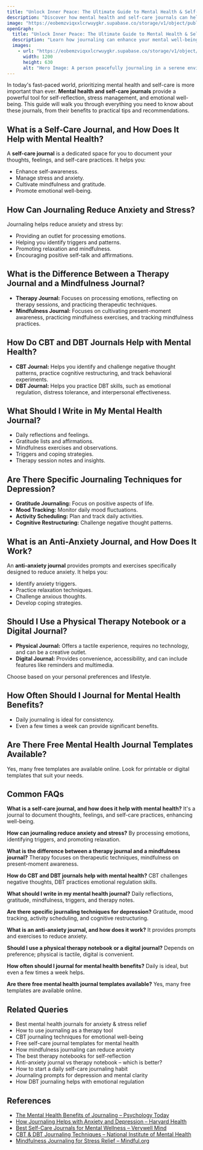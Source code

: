 ```yaml
---
title: "Unlock Inner Peace: The Ultimate Guide to Mental Health & Self-Care Journals"
description: "Discover how mental health and self-care journals can help you reduce stress, manage emotions, and cultivate mindfulness."
image: "https://eobemzviqxxlcrwuygkr.supabase.co/storage/v1/object/public/sparklog//mental-health-journal.webp"
openGraph:
  title: "Unlock Inner Peace: The Ultimate Guide to Mental Health & Self-Care Journals"
  description: "Learn how journaling can enhance your mental well-being, support therapy, and promote self-care."
  images:
    - url: "https://eobemzviqxxlcrwuygkr.supabase.co/storage/v1/object/public/sparklog//mental-health-journal.webp"
      width: 1200
      height: 630
      alt: "Hero Image: A person peacefully journaling in a serene environment."
---
```


In today's fast-paced world, prioritizing mental health and self-care is more important than ever. **Mental health and self-care journals** provide a powerful tool for self-reflection, stress management, and emotional well-being. This guide will walk you through everything you need to know about these journals, from their benefits to practical tips and recommendations.

## What is a Self-Care Journal, and How Does It Help with Mental Health?

A **self-care journal** is a dedicated space for you to document your thoughts, feelings, and self-care practices. It helps you:

* Enhance self-awareness.
* Manage stress and anxiety.
* Cultivate mindfulness and gratitude.
* Promote emotional well-being.

## How Can Journaling Reduce Anxiety and Stress?

Journaling helps reduce anxiety and stress by:

* Providing an outlet for processing emotions.
* Helping you identify triggers and patterns.
* Promoting relaxation and mindfulness.
* Encouraging positive self-talk and affirmations.

## What is the Difference Between a Therapy Journal and a Mindfulness Journal?

* **Therapy Journal:** Focuses on processing emotions, reflecting on therapy sessions, and practicing therapeutic techniques.
* **Mindfulness Journal:** Focuses on cultivating present-moment awareness, practicing mindfulness exercises, and tracking mindfulness practices.

## How Do CBT and DBT Journals Help with Mental Health?

* **CBT Journal:** Helps you identify and challenge negative thought patterns, practice cognitive restructuring, and track behavioral experiments.
* **DBT Journal:** Helps you practice DBT skills, such as emotional regulation, distress tolerance, and interpersonal effectiveness.

## What Should I Write in My Mental Health Journal?

* Daily reflections and feelings.
* Gratitude lists and affirmations.
* Mindfulness exercises and observations.
* Triggers and coping strategies.
* Therapy session notes and insights.

## Are There Specific Journaling Techniques for Depression?

* **Gratitude Journaling:** Focus on positive aspects of life.
* **Mood Tracking:** Monitor daily mood fluctuations.
* **Activity Scheduling:** Plan and track daily activities.
* **Cognitive Restructuring:** Challenge negative thought patterns.

## What is an Anti-Anxiety Journal, and How Does It Work?

An **anti-anxiety journal** provides prompts and exercises specifically designed to reduce anxiety. It helps you:

* Identify anxiety triggers.
* Practice relaxation techniques.
* Challenge anxious thoughts.
* Develop coping strategies.

## Should I Use a Physical Therapy Notebook or a Digital Journal?

* **Physical Journal:** Offers a tactile experience, requires no technology, and can be a creative outlet.
* **Digital Journal:** Provides convenience, accessibility, and can include features like reminders and multimedia.

Choose based on your personal preferences and lifestyle.

## How Often Should I Journal for Mental Health Benefits?

* Daily journaling is ideal for consistency.
* Even a few times a week can provide significant benefits.

## Are There Free Mental Health Journal Templates Available?

Yes, many free templates are available online. Look for printable or digital templates that suit your needs.

## Common FAQs

**What is a self-care journal, and how does it help with mental health?**
It's a journal to document thoughts, feelings, and self-care practices, enhancing well-being.

**How can journaling reduce anxiety and stress?**
By processing emotions, identifying triggers, and promoting relaxation.

**What is the difference between a therapy journal and a mindfulness journal?**
Therapy focuses on therapeutic techniques, mindfulness on present-moment awareness.

**How do CBT and DBT journals help with mental health?**
CBT challenges negative thoughts, DBT practices emotional regulation skills.

**What should I write in my mental health journal?**
Daily reflections, gratitude, mindfulness, triggers, and therapy notes.

**Are there specific journaling techniques for depression?**
Gratitude, mood tracking, activity scheduling, and cognitive restructuring.

**What is an anti-anxiety journal, and how does it work?**
It provides prompts and exercises to reduce anxiety.

**Should I use a physical therapy notebook or a digital journal?**
Depends on preference; physical is tactile, digital is convenient.

**How often should I journal for mental health benefits?**
Daily is ideal, but even a few times a week helps.

**Are there free mental health journal templates available?**
Yes, many free templates are available online.

## Related Queries

* Best mental health journals for anxiety & stress relief
* How to use journaling as a therapy tool
* CBT journaling techniques for emotional well-being
* Free self-care journal templates for mental health
* How mindfulness journaling can reduce anxiety
* The best therapy notebooks for self-reflection
* Anti-anxiety journal vs therapy notebook – which is better?
* How to start a daily self-care journaling habit
* Journaling prompts for depression and mental clarity
* How DBT journaling helps with emotional regulation

## References

* [The Mental Health Benefits of Journaling – Psychology Today](https://www.psychologytoday.com/us/blog/prescriptions-life/202103/the-mental-health-benefits-journaling)
* [How Journaling Helps with Anxiety and Depression – Harvard Health](https://www.health.harvard.edu/mental-health/writing-your-way-to-happiness)
* [Best Self-Care Journals for Mental Wellness – Verywell Mind](https://www.verywellmind.com/best-self-care-journals-5190977)
* [CBT & DBT Journaling Techniques – National Institute of Mental Health](https://www.nimh.nih.gov/health/topics/cognitive-behavioral-therapy-cbt)
* [Mindfulness Journaling for Stress Relief – Mindful.org](https://www.mindful.org/how-to-keep-a-mindfulness-journal/)